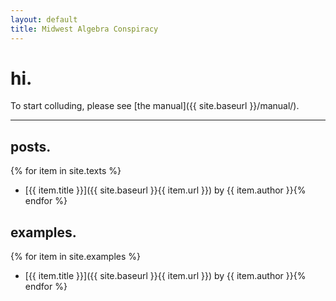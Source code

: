 ```yaml
---
layout: default
title: Midwest Algebra Conspiracy
---
```


# hi.
To start colluding, please see [the manual]({{ site.baseurl }}/manual/).

---

## posts.
{% for item in site.texts %}
* [{{ item.title }}]({{ site.baseurl }}{{ item.url }}) by {{ item.author }}{% endfor %}

## examples.
{% for item in site.examples %}
* [{{ item.title }}]({{ site.baseurl }}{{ item.url }}) by {{ item.author }}{% endfor %}
